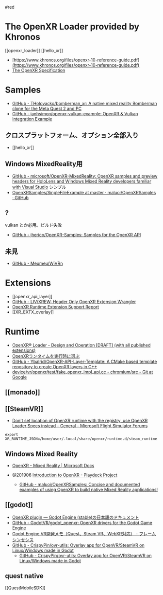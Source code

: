 #red

# The OpenXR Loader provided by Khronos
[[openxr_loader]]
[[hello_xr]]

- [https://www.khronos.org/files/openxr-10-reference-guide.pdf](https://www.khronos.org/files/openxr-10-reference-guide.pdf)
- [The OpenXR Specification](https://microsoft.github.io/OpenXR-MixedReality/openxr_preview/specs/openxr.html)

	
# Samples
- [GitHub - THolovacko/bomberman_xr: A native mixed reality Bomberman clone for the Meta Quest 2 and PC](https://github.com/THolovacko/bomberman_xr)
- [GitHub - janhsimon/openxr-vulkan-example: OpenXR & Vulkan Integration Example](https://github.com/janhsimon/openxr-vulkan-example)

## クロスプラットフォーム、オプション全部入り
- [[hello_xr]]

## Windows MixedReality用
- [GitHub - microsoft/OpenXR-MixedReality: OpenXR samples and preview headers for HoloLens and Windows Mixed Reality developers familiar with Visual Studio](https://github.com/microsoft/OpenXR-MixedReality)
シンプル
- [OpenXRSamples/SingleFileExample at master · maluoi/OpenXRSamples · GitHub](https://github.com/maluoi/OpenXRSamples/tree/master/SingleFileExample)

## ?
vulkan とか必用。ビルド失敗
- [GitHub - jherico/OpenXR-Samples: Samples for the OpenXR API](https://github.com/jherico/OpenXR-Samples)

## 未見
- [GitHub - Meumeu/WiVRn](https://github.com/Meumeu/WiVRn)

# Extensions
- [[openxr_api_layer]]
- [GitHub - LIV/XREW: Header Only OpenXR Extension Wrangler](https://github.com/LIV/XREW)
- [OpenXR Runtime Extension Support Report](https://github.khronos.org/OpenXR-Inventory/extension_support.html)
- [[XR_EXTX_overlay]]

# Runtime
- [OpenXR® Loader - Design and Operation [DRAFT] (with all published extensions)](https://www.khronos.org/registry/OpenXR/specs/1.0/loader.html)
- [OpenXRランタイムを実行時に選ぶ](https://zenn.dev/shiena/articles/openxr-runtime)
- [GitHub - Ybalrid/OpenXR-API-Layer-Template: A CMake based template repository to create OpenXR layers in C++](https://github.com/Ybalrid/OpenXR-API-Layer-Template)
- [device/vr/openxr/test/fake_openxr_impl_api.cc - chromium/src - Git at Google](https://chromium.googlesource.com/chromium/src/+/ae4b5702945b407b40fed05de61b52bc9ebe8451/device/vr/openxr/test/fake_openxr_impl_api.cc)
 
## [[monado]]

## [[SteamVR]]
- [Don't set location of OpenXR runtime with the registry, use OpenXR Loader Specs instead - General - Microsoft Flight Simulator Forums](https://forums.flightsimulator.com/t/dont-set-location-of-openxr-runtime-with-the-registry-use-openxr-loader-specs-instead/323323)
```
export XR_RUNTIME_JSON=/home/user/.local/share/openxr/runtime.d/steam_runtime.json
```

## Windows Mixed Reality
- [OpenXR - Mixed Reality | Microsoft Docs](https://docs.microsoft.com/en-us/windows/mixed-reality/develop/native/openxr)

- @201906 [Introduction to OpenXR - Playdeck Project](https://playdeck.net/blog/introduction-to-openxr)
	- [GitHub - maluoi/OpenXRSamples: Concise and documented examples of using OpenXR to build native Mixed Reality applications!](https://github.com/maluoi/OpenXRSamples) 

## [[godot]]
- [OpenXR plugin — Godot Engine (stable)の日本語のドキュメント](https://docs.godotengine.org/ja/stable/tutorials/vr/openxr/index.html)
- [GitHub - GodotVR/godot_openxr: OpenXR drivers for the Godot Game Engine](https://github.com/GodotVR/godot_openxr)
- [Godot Engine VR開発メモ（Quest、Steam VR、WebXR対応） - フレームシンセシス](https://framesynthesis.jp/tech/godot/vr/)
- [GitHub - CrispyPin/ovr-utils: Overlay app for OpenVR/SteamVR on Linux/Windows made in Godot](https://github.com/CrispyPin/ovr-utils)
	- [GitHub - CrispyPin/ovr-utils: Overlay app for OpenVR/SteamVR on Linux/Windows made in Godot](https://github.com/CrispyPin/ovr-utils)

## quest native	
[[QuestMobileSDK]]
